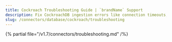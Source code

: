 ```yaml
---
title: Cockroach Troubleshooting Guide | `brandName` Support
description: Fix CockroachDB ingestion errors like connection timeouts, incorrect credentials, or unsupported SQL dialects.
slug: /connectors/database/cockroach/troubleshooting
---
```


{% partial file="/v1.7/connectors/troubleshooting.md" /%}
